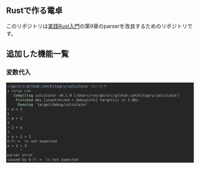 ## Rustで作る電卓

このリポジトリは[実践Rust入門](https://www.amazon.co.jp/dp/B07QVQ7RDG/ref=dp-kindle-redirect?_encoding=UTF8&btkr=1)の第9章のparserを改良するためのリポジトリです。

## 追加した機能一覧

### 変数代入

![variable image](./images/variable.png)
